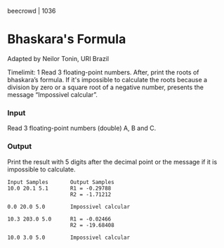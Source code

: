 beecrowd | 1036
# Bhaskara's Formula
Adapted by Neilor Tonin, URI  Brazil

Timelimit: 1
Read 3 floating-point numbers. After, print the roots of bhaskara’s formula. If it's impossible to calculate the roots because a division by zero or a square root of a negative number, presents the message “Impossivel calcular”.

### Input
Read 3 floating-point numbers (double) A, B and C.

### Output
Print the result with 5 digits after the decimal point or the message if it is impossible to calculate.

```
Input Samples	    Output Samples
10.0 20.1 5.1       R1 = -0.29788
                    R2 = -1.71212

0.0 20.0 5.0        Impossivel calcular

10.3 203.0 5.0      R1 = -0.02466
                    R2 = -19.68408

10.0 3.0 5.0        Impossivel calcular
```